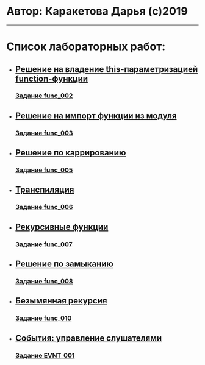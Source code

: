 # Автор: Каракетова Дарья (с)2019
---
# Список лабораторных работ:
* ## [Решение на владение this-параметризацией function-функции](FUNC-002)
  ### [Задание func_002](https://kodaktor.ru/func_002)
* ## [Решение на импорт функции из модуля](FUNC-003)
  ### [Задание func_003](https://kodaktor.ru/func_003)
* ## [Решение по каррированию](FUNC-005)
  ### [Задание func_005](https://kodaktor.ru/func_005)
* ## [Транспиляция](FUNC-006)
  ### [Задание func_006](https://kodaktor.ru/func_006)
* ## [Рекурсивные функции](FUNC-007)
  ### [Задание func_007](https://kodaktor.ru/func_007)
* ## [Решение по замыканию](FUNC-009)
  ### [Задание func_008](https://kodaktor.ru/func_008)
* ## [Безымянная рекурсия](FUNC-010)
  ### [Задание func_010](https://kodaktor.ru/func_010)
* ## [События: управление слушателями](https://kodaktor.ru/evnt_f1a31)
  ### [Задание EVNT_001](https://kodaktor.ru/evnt_001)
